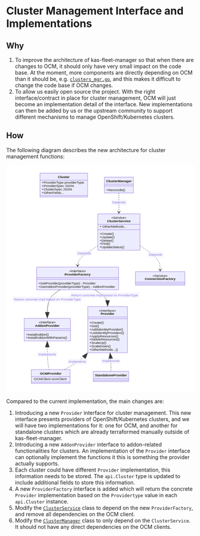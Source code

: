 # Cluster Management Interface and Implementations

## Why

1. To improve the architecture of kas-fleet-manager so that when there are changes to OCM, it should only have very small impact on the code base. At the moment, more components are directly depending on OCM than it should be, e.g. [`clusters_mgr.go`](../../pkg/workers/clusters_mgr.go), and this makes it difficult to change the code base if OCM changes.  
2. To allow us easily open source the project. With the right interface/contract in place for cluster management, OCM will just become an implementation detail of the interface. New implementations can then be added by us or the upstream community to support different mechanisms to manage OpenShift/Kubernetes clusters.

## How

The following diagram describes the new architecture for cluster management functions:

![Cluster Management Interface](../images/cluster-management-abstraction.png)

Compared to the current implementation, the main changes are:

1. Introducing a new `Provider` interface for cluster management. This new interface presents providers of OpenShift/Kubernetes clusters, and we will have two implementations for it: one for OCM, and another for standalone clusters which are already terraformed manually outside of kas-fleet-manager.
2. Introducing a new `AddonProvider` interface to addon-related functionalities for clusters. An implementation of the `Provider` interface can optionally implement the functions it this is something the provider actually supports.
3. Each cluster could have different `Provider` implementation, this information needs to be stored. The `api.Cluster` type is updated to include additional fields to store this information.
4. A new `ProviderFactory` interface is added which will return the concrete `Provider` implementation based on the `Providertype` value in each `api.Cluster` instance.
5. Modify the [`ClusterService`](../../pkg/services/clusters.go) class to depend on the new `ProviderFactory`, and remove all dependencies on the OCM client.
4. Modify the [`ClusterManager`](../../pkg/workers/clusters_mgr.go) class to only depend on the `ClusterService`. It should not have any direct dependencies on the OCM clients.